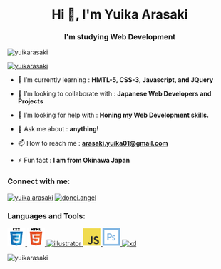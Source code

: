 <h1 align="center">Hi 👋, I'm Yuika Arasaki</h1>
<h3 align="center">I'm studying Web Development</h3>

<p align="left"> <img src="https://komarev.com/ghpvc/?username=yuikarasaki&label=Profile%20views&color=0e75b6&style=flat" alt="yuikarasaki" /> </p>

<p align="left"> <a href="https://github.com/ryo-ma/github-profile-trophy"><img src="https://github-profile-trophy.vercel.app/?username=yuikarasaki" alt="yuikarasaki" /></a> </p>

- 🌱 I’m currently learning : **HMTL-5, CSS-3, Javascript, and JQuery**

- 👯 I’m looking to collaborate with : **Japanese Web Developers and Projects**

- 🤝 I’m looking for help with : **Honing my Web Development skills.**

- 💬 Ask me about : **anything!**

- 📫 How to reach me : **arasaki.yuika01@gmail.com**

- ⚡ Fun fact : **I am from Okinawa Japan**

<h3 align="left">Connect with me:</h3>
<p align="left">
<a href="https://fb.com/yuika arasaki" target="blank"><img align="center" src="https://raw.githubusercontent.com/rahuldkjain/github-profile-readme-generator/master/src/images/icons/Social/facebook.svg" alt="yuika arasaki" height="30" width="40" /></a>
<a href="https://instagram.com/donci.angel" target="blank"><img align="center" src="https://raw.githubusercontent.com/rahuldkjain/github-profile-readme-generator/master/src/images/icons/Social/instagram.svg" alt="donci.angel" height="30" width="40" /></a>
</p>

<h3 align="left">Languages and Tools:</h3>
<p align="left"> <a href="https://www.w3schools.com/css/" target="_blank" rel="noreferrer"> <img src="https://raw.githubusercontent.com/devicons/devicon/master/icons/css3/css3-original-wordmark.svg" alt="css3" width="40" height="40"/> </a> <a href="https://www.w3.org/html/" target="_blank" rel="noreferrer"> <img src="https://raw.githubusercontent.com/devicons/devicon/master/icons/html5/html5-original-wordmark.svg" alt="html5" width="40" height="40"/> </a> <a href="https://www.adobe.com/in/products/illustrator.html" target="_blank" rel="noreferrer"> <img src="https://www.vectorlogo.zone/logos/adobe_illustrator/adobe_illustrator-icon.svg" alt="illustrator" width="40" height="40"/> </a> <a href="https://developer.mozilla.org/en-US/docs/Web/JavaScript" target="_blank" rel="noreferrer"> <img src="https://raw.githubusercontent.com/devicons/devicon/master/icons/javascript/javascript-original.svg" alt="javascript" width="40" height="40"/> </a> <a href="https://www.photoshop.com/en" target="_blank" rel="noreferrer"> <img src="https://raw.githubusercontent.com/devicons/devicon/master/icons/photoshop/photoshop-line.svg" alt="photoshop" width="40" height="40"/> </a> <a href="https://www.adobe.com/products/xd.html" target="_blank" rel="noreferrer"> <img src="https://cdn.worldvectorlogo.com/logos/adobe-xd.svg" alt="xd" width="40" height="40"/> </a> </p>

<p><img align="center" src="https://github-readme-stats.vercel.app/api/top-langs?username=yuikarasaki&show_icons=true&locale=en&layout=compact" alt="yuikarasaki" /></p>
